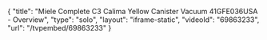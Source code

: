 {
    "title": "Miele Complete C3 Calima Yellow Canister Vacuum 41GFE036USA - Overview",
    "type": "solo",
    "layout": "iframe-static",
    "videoId": "69863233",
    "url": "\/tvpembed\/69863233"
}